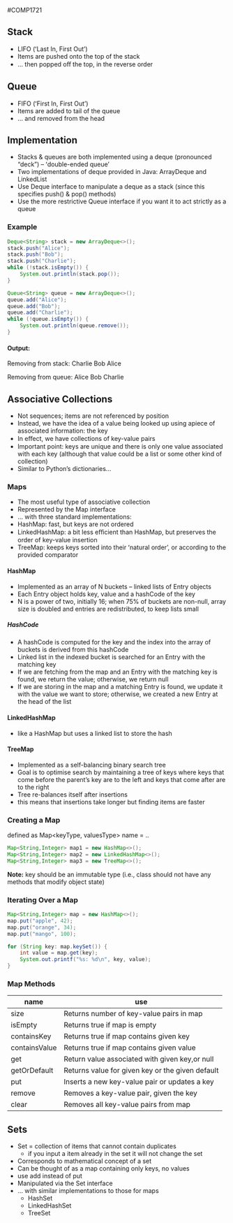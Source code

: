 #COMP1721
## Stack
- LIFO (ʻLast In, First Outʼ)
- Items are pushed onto the top of the stack
- … then popped oﬀ the top, in the reverse order
## Queue
- FIFO (ʻFirst In, First Outʼ)
- Items are added to tail of the queue
- … and removed from the head

## Implementation
- Stacks & queues are both implemented using a deque (pronounced “deck”) –  ʻdouble-ended queueʼ
- Two implementations of deque provided in Java: ArrayDeque and LinkedList
- Use Deque interface to manipulate a deque as a stack (since this specifies push() & pop() methods)
- Use the more restrictive Queue interface if you want it to act strictly as a queue
### Example
```java
Deque<String> stack = new ArrayDeque<>();
stack.push("Alice");
stack.push("Bob");
stack.push("Charlie");
while (!stack.isEmpty()) {
	System.out.println(stack.pop());
}

Queue<String> queue = new ArrayDeque<>();
queue.add("Alice");
queue.add("Bob");
queue.add("Charlie");
while (!queue.isEmpty()) {
	System.out.println(queue.remove());
}
```
#### Output:
Removing from stack:
Charlie
Bob 
Alice

Removing from queue:
Alice
Bob
Charlie

## Associative Collections
- Not sequences; items are not referenced by position
- Instead, we have the idea of a value being looked up using apiece of associated information: the key
- In eﬀect, we have collections of key-value pairs
- Important point: keys are unique and there is only one value associated with each key (although that value could be a list or some other kind of collection)
- Similar to Pythonʼs dictionaries…
### Maps
- The most useful type of associative collection
- Represented by the Map interface
- … with three standard implementations:
- HashMap: fast, but keys are not ordered
- LinkedHashMap: a bit less eﬀicient than HashMap, but preserves the order of key-value insertion
- TreeMap: keeps keys sorted into their ʻnatural orderʼ, or according to the provided comparator
#### HashMap
- Implemented as an array of N buckets – linked lists of Entry objects
- Each Entry object holds key, value and a hashCode of the key
- N is a power of two, initially 16; when 75% of buckets are non-null, array size is doubled and entries are redistributed, to keep lists small
##### HashCode
- A hashCode is computed for the key and the index into the array of buckets is derived from this hashCode
- Linked list in the indexed bucket is searched for an Entry with the matching key
- If we are fetching from the map and an Entry with the matching key is found, we return the value; otherwise, we return null
- If we are storing in the map and a matching Entry is found, we update it with the value we want to store; otherwise, we created a new Entry at the head of the list
#### LinkedHashMap
- like a HashMap but uses a linked list to store the hash 
#### TreeMap
- Implemented as a self-balancing binary search tree
- Goal is to optimise search by maintaining a tree of keys where keys that come before the parentʼs key are to the left and keys that come after are to the right
- Tree re-balances itself after insertions
- this means that insertions take longer but finding items are faster

### Creating a Map
defined as Map<keyType, valuesType> name = ..
```java
Map<String,Integer> map1 = new HashMap<>();
Map<String,Integer> map2 = new LinkedHashMap<>();
Map<String,Integer> map3 = new TreeMap<>();
```
**Note:** key should be an immutable type
(i.e., class should not have any methods that modify object state)

### Iterating Over a Map
```java
Map<String,Integer> map = new HashMap<>();
map.put("apple", 42);
map.put("orange", 34);
map.put("mango", 100);

for (String key: map.keySet()) {
	int value = map.get(key);
	System.out.printf("%s: %d\n", key, value);
}
```

### Map Methods
| name          | use                                              |
| ------------- | ------------------------------------------------ |
| size          | Returns number of key-value pairs in map         |
| isEmpty       | Returns true if map is empty                     |
| containsKey   | Returns true if map contains given key           |
| containsValue | Returns true if map contains given value         |
| get           | Return value associated with given key,or null   |
| getOrDefault  | Returns value for given key or the given default |
| put           | Inserts a new key-value pair or updates a key    |
| remove        | Removes a key-value pair, given the key          |
| clear         | Removes all key-value pairs from map             | 

## Sets
- Set = collection of items that cannot contain duplicates
	- if you input a item already in the set it will not change the set
- Corresponds to mathematical concept of a set
- Can be thought of as a map containing only keys, no values
- use add instead of put
- Manipulated via the Set interface
- … with similar implementations to those for maps
	- HashSet
	- LinkedHashSet
	- TreeSet
